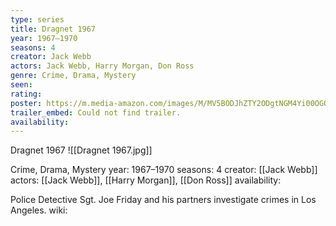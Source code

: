 ```yaml
---
type: series
title: Dragnet 1967
year: 1967–1970
seasons: 4
creator: Jack Webb
actors: Jack Webb, Harry Morgan, Don Ross
genre: Crime, Drama, Mystery
seen:
rating: 
poster: https://m.media-amazon.com/images/M/MV5BODJhZTY2ODgtNGM4Yi00OGQyLTliYmEtMzg3ZWMwNjc3NTVkXkEyXkFqcGdeQXVyMTk0MjQ3Nzk@._V1_SX300.jpg
trailer_embed: Could not find trailer.
availability:
---
```

Dragnet 1967
![[Dragnet 1967.jpg]]

Crime, Drama, Mystery
year: 1967–1970
seasons: 4
creator: [[Jack Webb]]
actors: [[Jack Webb]], [[Harry Morgan]], [[Don Ross]]
availability:

Police Detective Sgt. Joe Friday and his partners investigate crimes in Los Angeles.
wiki: 


